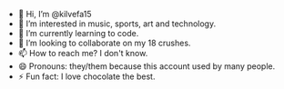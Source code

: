 - 👋 Hi, I’m @kilvefa15
- 👀 I’m interested in music, sports, art and technology.
- 🌱 I’m currently learning to code.
- 💞️ I’m looking to collaborate on my 18 crushes.
- 📫 How to reach me? I don't know.
- 😄 Pronouns: they/them because this account used by many people.
- ⚡ Fun fact: I love chocolate the best.

<!---
kilvefa15/kilvefa15 is a ✨ special ✨ repository because its `README.md` (this file) appears on your GitHub profile.
You can click the Preview link to take a look at your changes.
--->
